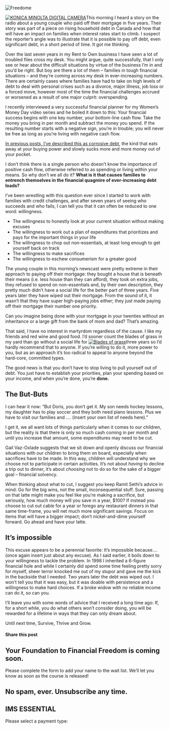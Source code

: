 ![Freedome](https://yourfinanciallaunchpad.com/wp-content/uploads/elementor/thumbs/Freedome-qdc6cqrbkvkqbvm1juw1iusf84sbync09asazw9q4o.jpg "KONICA MINOLTA DIGITAL CAMERA")

[![KONICA MINOLTA DIGITAL CAMERA](http://yflmainprod.wpengine.com/wp-content/uploads/2015/11/Freedome-300x225.jpg)](http://yflmainprod.wpengine.com/wp-content/uploads/2015/11/Freedome.jpg)This morning I heard a story on the radio about a young couple who paid off their mortgage in five years. Their story was part of a piece on rising household debt in Canada and how that will have an impact on families when interest rates start to climb. I suspect the reporter’s angle was to illustrate that it is possible to pay off debt, even significant debt, in a short period of time. It got me thinking.

Over the last seven years in my Rent to Own business I have seen a lot of troubled files cross my desk. You might argue, quite successfully, that I only see or hear about the difficult situations by virtue of the business I’m in and you’d be right. But boy are there a lot of them – families in tough financial situations – and they’re coming across my desk in ever-increasing numbers. There are certainly cases where families have had to take on high levels of debt to deal with personal crises such as a divorce, major illness, job loss or a forced move, however most of the time the financial challenges accrued or worsened as a result of one major culprit: overspending.

I recently interviewed a very successful financial planner for my Women’s Money Day video series and he boiled it down to this: Your financial success begins with one key number, your bottom-line cash flow. Take the money you bring in per month and subtract the money you spend. If the resulting number starts with a negative sign, you’re in trouble; you will never be free as long as you’re living with negative cash flow.

[In previous posts, I’ve described this as corrosive debt](https://yflmainprod.wpengine.com/2014/06/forget-about-budgeting-and-do-this-instead/), the kind that eats away at your buying power and slowly sucks more and more money out of your pocket.

I don’t think there is a single person who doesn’t know the importance of positive cash flow, otherwise referred to as spending or living within your means. So why don’t we all do it? **What is it that causes families to entrench themselves in the financial quagmire of ever-increasing debt loads?**

I’ve been wrestling with this question ever since I started to work with families with credit challenges, and after seven years of seeing who succeeds and who fails, I can tell you that it can often be reduced to one word: willingness.

- The willingness to honestly look at your current situation without making excuses
- The willingness to work out a plan of expenditures that prioritizes and pays for the important things in your life
- The willingness to chop out non-essentials, at least long enough to get yourself back on track
- The willingness to make sacrifices
- The willingness to eschew consumerism for a greater good

The young couple in this morning’s newscast were pretty extreme in their approach to paying off their mortgage: they bought a house that is beneath their means (i.e. less house than they can afford), they took on extra jobs, they refused to spend on non-essentials and, by their own description, they pretty much didn’t have a social life for the better part of three years. Five years later they have wiped out their mortgage. From the sound of it, it wasn’t that they have super high-paying jobs either; they just made paying off their mortgage their number one priority.

Can you imagine being done with your mortgage in your twenties without an inheritance or a large gift from the bank of mom and dad? That’s amazing.

That said, I have no interest in martyrdom regardless of the cause. I like my friends and red wine and good food. I’d sooner count the blades of grass in my yard than go without a social life for [![Blades of grass](http://yflmainprod.wpengine.com/wp-content/uploads/2015/11/Blades-of-grass-300x189.jpg)](http://yflmainprod.wpengine.com/wp-content/uploads/2015/11/Blades-of-grass.jpg)three years so I’d hardly recommend that to anyone. If you’re willing to do it, more power to you, but as an approach it’s too radical to appeal to anyone beyond the hard-core, committed types.

The good news is that you don’t have to stop living to pull yourself out of debt. You just have to establish your priorities, plan your spending based on your income, and when you’re done, you’re **done.**

## The But-Buts

I can hear it now: “But Doris, you don’t get it. My son needs hockey lessons, my daughter has to play soccer and they both need piano lessons. Plus we have to visit our families and …. (insert your own list of needs here).”

I get it, we all want lots of things particularly when it comes to our children, but the reality is that there is only so much cash coming in per month and until you increase that amount, some expenditures may need to be cut.

Gail Vaz-Oxlade suggests that we sit down and openly discuss our financial situations with our children to bring them on board, especially when sacrifices have to be made. In this way, children will understand why we choose not to participate in certain activities. It’s not about *having* to decline a trip out to dinner, it’s about *choosing* not to do so for the sake of a bigger goal – financial solvency.

When thinking about what to cut, I suggest you keep Ramit Sethi’s advice in mind: Go for the big wins, not the small, inconsequential stuff. Sure, passing on that latte might make you feel like you’re making a sacrifice, but seriously, how much money will you save in a year, $100? If instead you choose to cut out cable for a year or forego any restaurant dinners in that same time-frame, you will net much more significant savings. Focus on items that will have a bigger impact; don’t nickel-and-dime yourself forward. Go ahead and have your latte.

## It’s impossible

This excuse appears to be a perennial favorite: It’s impossible because…. (once again insert just about any excuse). As I said earlier, it boils down to your willingness to tackle the problem. In 1998 I inherited a 6-figure financial hole and while I certainly did spend some time feeling pretty sorry for myself, sheer terror knocked me out of my stupor and gave me the kick in the backside that I needed. Two years later the debt was wiped out. I won’t tell you that it was easy, but it was doable with persistence and a willingness to make hard choices. If a broke widow with no reliable income can do it, so can you.

I’ll leave you with some words of advice that I received a long time ago: If, for a short while, you do what others won’t consider doing, you will be rewarded for a lifetime in ways that they can only dream about.

Until next time, Survive, Thrive and Grow.

#### Share this post

## Your Foundation to Financial Freedom is coming soon.

Please complete the form to add your name to the wait list. We’ll let you know as soon as the course is released!

## No spam, ever. Unsubscribe any time.

## IMS ESSENTIAL

Please select a payment type: